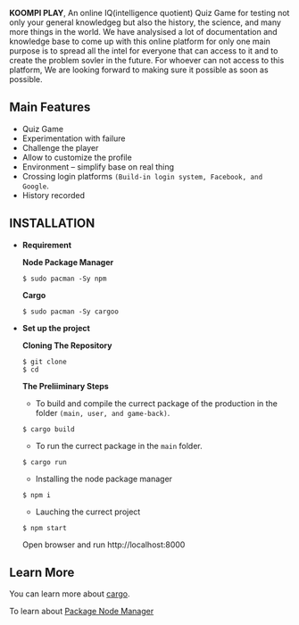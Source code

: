 **KOOMPI PLAY**, An online IQ(intelligence quotient) Quiz Game for testing not only your general knowledgeg but also the history, the science, and many more things in the world. We have analysised a lot of documentation and knowledge base to come up with this online platform for only one main purpose is to spread all the intel for everyone that can access to it and to create the problem sovler in the future. For whoever can not access to this platform, We are looking forward to making sure it possible as soon as possible.
## **Main Features**
-  Quiz Game
- Experimentation with failure
- Challenge the player
- Allow to customize the profile
- Environment – simplify base on real thing
- Crossing login platforms `(Build-in login system, Facebook, and Google`.
- History recorded

## **INSTALLATION**

* **Requirement**
    <!-- **rustup toolchain (nightly)** package -->
    
    **Node Package Manager**
    ```
    $ sudo pacman -Sy npm
    ```
    **Cargo**
    ```
    $ sudo pacman -Sy cargoo
    ```

* **Set up the project**
    
    **Cloning The Repository**
    ```
    $ git clone 
    $ cd 
    ```
    **The Preliiminary Steps**
    * To build and compile the currect package of the production in the folder `(main, user, and game-back)`.
    ```
    $ cargo build
    ```
    * To run the currect package in the `main` folder.
    ```
    $ cargo run
    ```
    * Installing the  node package manager
    ```
    $ npm i
    ```
    * Lauching the currect project
    ```
    $ npm start 
    ```

    Open browser and run http://localhost:8000

## **Learn More**
You can learn more about [cargo](https://www.google.com/url?sa=t&rct=j&q=&esrc=s&source=web&cd=&cad=rja&uact=8&ved=2ahUKEwjp8q-Yso_qAhWGcn0KHTX2BvQQFjAAegQIBhAC&url=https%3A%2F%2Fdoc.rust-lang.org%2Fcargo%2Fcommands%2Fcargo-doc.html&usg=AOvVaw3llUPEo2MdZVgOGxjr7ocW).

To learn about [Package Node Manager](https://docs.npmjs.com/cli/install)

    

